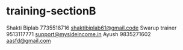 # training-sectionB

Shakti Biplab 7735518716 shaktibiplab61@gmail.code
Swarup trainer 9513117771 support@mysideincome.in
Ayush 9835271602 aasfd@gmail.com
